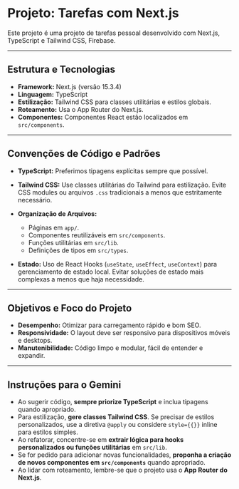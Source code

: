 # Projeto: Tarefas com Next.js

Este projeto é uma projeto de tarefas pessoal desenvolvido com Next.js, TypeScript e Tailwind CSS, Firebase.

---

## Estrutura e Tecnologias

* **Framework:** Next.js (versão 15.3.4)
* **Linguagem:** TypeScript
* **Estilização:** Tailwind CSS para classes utilitárias e estilos globais.
* **Roteamento:** Usa o App Router do Next.js.
* **Componentes:** Componentes React estão localizados em `src/components`.

---

## Convenções de Código e Padrões

* **TypeScript:** Preferimos tipagens explícitas sempre que possível.
* **Tailwind CSS:** Use classes utilitárias do Tailwind para estilização. Evite CSS modules ou arquivos `.css` tradicionais a menos que estritamente necessário.

* **Organização de Arquivos:**
    * Páginas em `app/`.
    * Componentes reutilizáveis em `src/components`.
    * Funções utilitárias em `src/lib`.
    * Definições de tipos em `src/types`.
* **Estado:** Uso de React Hooks (`useState`, `useEffect`, `useContext`) para gerenciamento de estado local. Evitar soluções de estado mais complexas a menos que haja necessidade.

---

## Objetivos e Foco do Projeto

* **Desempenho:** Otimizar para carregamento rápido e bom SEO.
* **Responsividade:** O layout deve ser responsivo para dispositivos móveis e desktops.
* **Manutenibilidade:** Código limpo e modular, fácil de entender e expandir.

---

## Instruções para o Gemini

* Ao sugerir código, **sempre priorize TypeScript** e inclua tipagens quando apropriado.
* Para estilização, **gere classes Tailwind CSS**. Se precisar de estilos personalizados, use a diretiva `@apply` ou considere `style={{}}` inline para estilos simples.
* Ao refatorar, concentre-se em **extrair lógica para hooks personalizados ou funções utilitárias** em `src/lib`.
* Se for pedido para adicionar novas funcionalidades, **proponha a criação de novos componentes em `src/components`** quando apropriado.
* Ao lidar com roteamento, lembre-se que o projeto usa o **App Router do Next.js**.